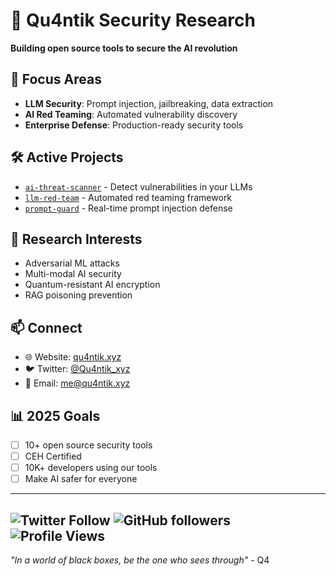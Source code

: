 # 🧬 Qu4ntik Security Research

**Building open source tools to secure the AI revolution**

## 🎯 Focus Areas
- **LLM Security**: Prompt injection, jailbreaking, data extraction
- **AI Red Teaming**: Automated vulnerability discovery
- **Enterprise Defense**: Production-ready security tools

## 🛠️ Active Projects
- [`ai-threat-scanner`](https://github.com/Qu4ntikxyz/ai-threat-scanner) - Detect vulnerabilities in your LLMs
- [`llm-red-team`](https://github.com/Qu4ntikxyz/llm-red-team) - Automated red teaming framework
- [`prompt-guard`](https://github.com/Qu4ntikxyz/prompt-guard) - Real-time prompt injection defense

## 🔬 Research Interests
- Adversarial ML attacks
- Multi-modal AI security  
- Quantum-resistant AI encryption
- RAG poisoning prevention

## 📫 Connect
- 🌐 Website: [qu4ntik.xyz](https://qu4ntik.xyz)
- 🐦 Twitter: [@Qu4ntik_xyz](https://twitter.com/Qu4ntik_xyz)
- 📧 Email: me@qu4ntik.xyz

## 📊 2025 Goals
- [ ] 10+ open source security tools
- [ ] CEH Certified
- [ ] 10K+ developers using our tools
- [ ] Make AI safer for everyone
---
![Twitter Follow](https://img.shields.io/twitter/follow/Qu4ntik_xyz?style=social)
![GitHub followers](https://img.shields.io/github/followers/Qu4ntikxyz?style=social)
![Profile Views](https://komarev.com/ghpvc/?username=Qu4ntikxyz&color=cyan)
---
*"In a world of black boxes, be the one who sees through"* - Q4
